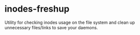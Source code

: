 # inodes-freshup
Utility for checking inodes usage on the file system and clean up unnecessary files/links to save your daemons.

